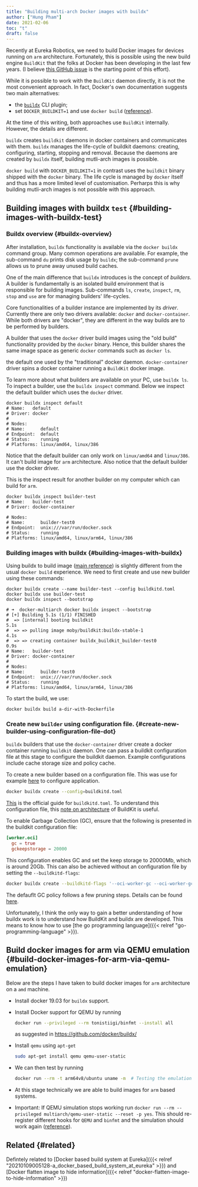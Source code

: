 ```yaml
---
title: "Building multi-arch Docker images with buildx"
author: ["Hung Pham"]
date: 2021-02-06
toc: "t"
draft: false
---
```


Recently at Eureka Robotics, we need to build Docker images for
devices running on `arm` architecture. Fortunately, this is possible
using the new build engine `BuildKit` that the folks at Docker has
been developing in the last few years. (I believe [this GitHub issue](https://github.com/moby/moby/issues/34227) is
the starting point of this effort).

While it is possible to work with the `BuildKit` daemon directly, it
is not the most convenient approach. In fact, Docker's own
documentation suggests two main alternatives:

-   the [`buildx`](https://github.com/docker/buildx) CLI plugin;
-   set `DOCKER_BUILDKIT=1` and use `docker build` ([reference](https://docs.docker.com/develop/develop-images/build%5Fenhancements/)).

At the time of this writing, both approaches use `BuildKit`
internally. However, the details are different.

`buildx` creates `buildkit` daemons in docker containers and
communicates with them. `buildx` manages the life-cycle of buildkit
daemons: creating, configuring, starting, stopping and
removal. Because the daemons are created by `buildx` itself, building
mutli-arch images is possible.

`docker build` with `DOCKER_BUILDKIT=1` in contrast uses the
`buildkit` binary shipped with the `docker` binary. The life cycle is
managed by `docker` itself and thus has a more limited level of
customisation. Perharps this is why building mutli-arch images is not
possible with this approach.


## Building images with buildx `test` {#building-images-with-buildx-test}


### Buildx overview {#buildx-overview}

After installation, `buildx` functionality is available via the
`docker buildx` command group. Many common operations are
available. For example, the sub-command `du` prints disk usage by
`buildx`; the sub-command `prune` allows us to prune away unused
build caches.

One of the main difference that `buildx` introduces is the concept
of _builders_. A builder is fundamentally is an isolated build
environment that is responsible for building images.  Sub-commands
`ls`, `create`, `inspect`, `rm`, `stop` and `use` are for managing
builders' life-cycles.

Core functionalities of a builder instance are implemented by its
_driver_. Currently there are only two drivers available: `docker`
and `docker-container`. While both drivers are "docker", they are
different in the way builds are to be performed by builders.

A builder that uses the `docker` driver build images using the "old
build" functionality provided by the `docker` binary. Hence, this
builder shares the same image space as generic `docker` commands
such as `docker ls`.

the default one used by the "traditional" docker
daemon. `docker-container` driver spins a docker container running
a `BuildKit` docker image.

To learn more about what builders are available on your PC, use
`buildx ls`. To inspect a builder, use the `buildx inspect`
command. Below we inspect the default builder which uses the
`docker` driver.

```shell
docker buildx inspect default
# Name:   default
# Driver: docker
#
# Nodes:
# Name:      default
# Endpoint:  default
# Status:    running
# Platforms: linux/amd64, linux/386

```

Notice that the default builder can only work on `linux/amd64` and
`linux/386`. It can't build image for `arm` architecture. Also
notice that the default builder use the docker driver.

This is the inspect result for another builder on my computer which
can build for `arm`.

```shell
docker buildx inspect builder-test
# Name:   builder-test
# Driver: docker-container

# Nodes:
# Name:      builder-test0
# Endpoint:  unix:///var/run/docker.sock
# Status:    running
# Platforms: linux/amd64, linux/arm64, linux/386

```


### Building images with buildx {#building-images-with-buildx}

Using buildx to build image ([main reference](https://www.docker.com/blog/getting-started-with-docker-for-arm-on-linux/)) is slightly different
from the usual `docker build` experience. We need to first create
and use new builder using these commands:

```shell
docker buildx create --name builder-test --config buildkitd.toml
docker buildx use builder-test
docker buildx inspect --bootstrap

# ➜  docker-multiarch docker buildx inspect --bootstrap
# [+] Building 5.1s (1/1) FINISHED
#  => [internal] booting buildkit                                                                     5.1s
#  => => pulling image moby/buildkit:buildx-stable-1                                                  4.1s
#  => => creating container buildx_buildkit_builder-test0                                             0.9s
# Name:   builder-test
# Driver: docker-container
#
# Nodes:
# Name:      builder-test0
# Endpoint:  unix:///var/run/docker.sock
# Status:    running
# Platforms: linux/amd64, linux/arm64, linux/386
```

To start the build, we use:

```shell
docker buildx build a-dir-with-Dockerfile
```


### Create new `builder` using configuration file. {#create-new-builder-using-configuration-file-dot}

`buildx` builders that use the `docker-container` driver create a
docker container running `buildkit` daemon. One can pass a buildkit
configuration file at this stage to configure the buildkit daemon.
Example configurations include cache storage size and policy cache.

To create a new builder based on a configuration file. This was use
for example [here](https://github.com/docker/buildx/issues/136) to configure application.

```sh
docker buildx create --config=buildkitd.toml
```

[This](https://github.com/moby/buildkit/blob/master/docs/buildkitd.toml.md) is the official guide for `buildkitd.toml`. To understand this
configuration file, this [note on architecture](https://github.com/moby/moby/issues/32925) of BuildKit is
useful.

To enable Garbage Collection (GC), ensure that the following is
presented in the buildkit configuration file:

```toml
[worker.oci]
  gc = true
  gckeepstorage = 20000
```

This configuration enables GC and set the keep storage to 20000Mb,
which is around 20Gb. This can also be achieved without an
configuration file by setting the `--buildkitd-flags`:

```sh
docker buildx create --buildkitd-flags '--oci-worker-gc --oci-worker-gc-keepstorage 20000'
```

The defauflt GC policy follows a few pruning steps. Details can be
found [here](https://github.com/docker/cli/pull/2864/files).

Unfortunately, I think the only way to gain a better understanding
of how buildx work is to understand how BuildKit and buildx are
developed. This means to know how to use [the go programming
language]({{< relref "go-programming-language" >}}).


## Build docker images for arm via QEMU emulation {#build-docker-images-for-arm-via-qemu-emulation}

Below are the steps I have taken to build docker images for `arm`
architecture on a `amd` machine.

-   Install docker 19.03 for `buildx` support.
-   Install Docker support for QEMU by running

    ```sh
    docker run --privileged --rm tonistiigi/binfmt --install all
    ```

    as suggested in <https://github.com/docker/buildx/>
-   Install `qemu` using `apt-get`

    ```sh
    sudo apt-get install qemu qemu-user-static
    ```
-   We can then test by running

    ```sh
    docker run --rm -t arm64v8/ubuntu uname -m  # Testing the emulation environment
    ```
-   At this stage technically we are able to build images for `arm`
    based systems.
-   Important: If QEMU simulation stops working run `docker run --rm
        --privileged multiarch/qemu-user-static --reset -p yes`. This
    should re-register different hooks for `QEMU` and `binfmt` and the
    simulation should work again ([reference](https://github.com/multiarch/qemu-user-static)).


## Related {#related}

Defintely related to [Docker based build system at Eureka]({{< relref "20210109005128-a_docker_based_build_system_at_eureka" >}}) and [Docker flatten image to hide information]({{< relref "docker-flatten-image-to-hide-information" >}})
